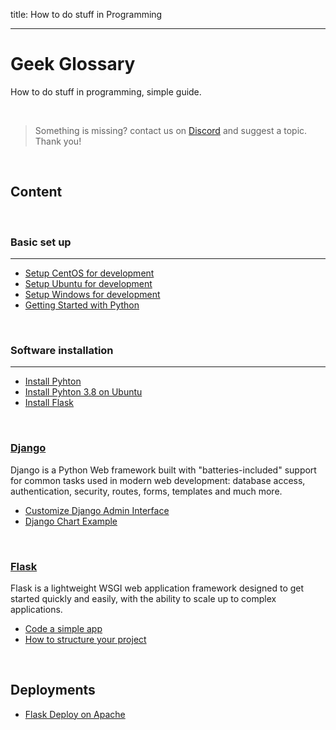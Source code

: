 title: How to do stuff in Programming

---

# Geek Glossary

How to do stuff in programming, simple guide. 

<br />

> Something is missing? contact us on [Discord](https://discord.gg/fZC6hup) and suggest a topic. Thank you!

<br />

## Content

<br />

### Basic set up
---

- [Setup CentOS for development](/how-to/setup-centos-for-development/)
- [Setup Ubuntu for development](/how-to/setup-ubuntu-for-development/)
- [Setup Windows for development](/how-to/setup-windows-for-development/)
- [Getting Started with Python](/how-to/getting-started-with-python/)

<br />

### Software installation
---

- [Install Pyhton](/how-to/install-python/)
- [Install Pyhton 3.8 on Ubuntu](/how-to/install-python38-ubuntu/)
- [Install Flask](/how-to/install-flask/)

<br />


### [Django](/what-is/django/)

Django is a Python Web framework built with "batteries-included" support for common tasks used in modern web development: database access, authentication, security, routes, forms, templates and much more.

- [Customize Django Admin Interface](./django-admin-customization/)
- [Django Chart Example](./django-chart-example/)

<br />

### [Flask](/what-is/flask/)

Flask is a lightweight WSGI web application framework designed to get started quickly and easily, with the ability to scale up to complex applications.

- [Code a simple app](./flask-code-simple-app/)
- [How to structure your project](./flask-structure-your-project/)

<br />

## Deployments

- [Flask Deploy on Apache](/how-to/flask-apache-centos-virtualenv-minimal-configuration/)


